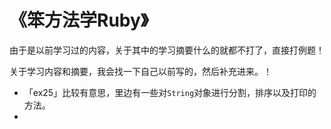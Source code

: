 # 《笨方法学Ruby》

由于是以前学习过的内容，关于其中的学习摘要什么的就都不打了，直接打例题！

关于学习内容和摘要，我会找一下自己以前写的，然后补充进来。！

- 「ex25」比较有意思，里边有一些对`String`对象进行分割，排序以及打印的方法。
- 

